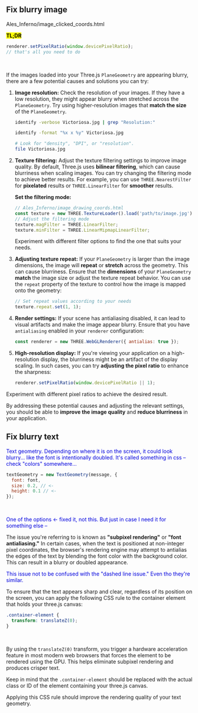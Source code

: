 ## Fix blurry image

Ales_Inferno/image\_clicked\_coords.html

<mark>**TL;DR**</mark>

```js
renderer.setPixelRatio(window.devicePixelRatio);
// that's all you need to do
```

<br>

If the images loaded into your Three.js `PlaneGeometry` are appearing blurry, there are a few potential causes and solutions you can try:

1. **Image resolution:** Check the resolution of your images. If they have a low resolution, they might appear blurry when stretched across the `PlaneGeometry`. Try using higher-resolution images that **match the size** of the `PlaneGeometry`.

    ```sh
    identify -verbose Victoriosa.jpg | grep "Resolution:"
    
    identify -format "%x x %y" Victoriosa.jpg
    
    # Look for "density", "DPI", or "resolution".
    file Victoriosa.jpg
    ```

2. **Texture filtering:** Adjust the texture filtering settings to improve image quality. By default, Three.js uses **bilinear filtering**, which can cause blurriness when scaling images. You can try changing the filtering mode to achieve better results. For example, you can use `THREE.NearestFilter` for **pixelated** results or `THREE.LinearFilter` for **smoother** results.

    **Set the filtering mode:**

    ```javascript
    // Ales_Inferno/image_drawing_coords.html
    const texture = new THREE.TextureLoader().load('path/to/image.jpg');
    // Adjust the filtering mode
    texture.magFilter = THREE.LinearFilter;
    texture.minFilter = THREE.LinearMipmapLinearFilter;
    ```

    Experiment with different filter options to find the one that suits your needs.

3. **Adjusting texture repeat:** If your `PlaneGeometry` is larger than the image dimensions, the image will **repeat** or **stretch** across the geometry. This can cause blurriness. Ensure that the **dimensions** of your `PlaneGeometry` **match** the image size or adjust the texture repeat behavior. You can use the `repeat` property of the texture to control how the image is mapped onto the geometry:

    ```javascript
    // Set repeat values according to your needs
    texture.repeat.set(1, 1);
    ```

4. **Render settings:** If your scene has antialiasing disabled, it can lead to visual artifacts and make the image appear blurry. Ensure that you have `antialiasing` enabled in your `renderer` configuration:

    ```javascript
    const renderer = new THREE.WebGLRenderer({ antialias: true });
    ```

5. **High-resolution display:** If you're viewing your application on a high-resolution display, the blurriness might be an artifact of the display scaling. In such cases, you can try **adjusting the pixel ratio** to enhance the sharpness:

    ```javascript
    renderer.setPixelRatio(window.devicePixelRatio || 1);
    ```

Experiment with different pixel ratios to achieve the desired result.

By addressing these potential causes and adjusting the relevant settings, you should be able to **improve the image quality** and **reduce blurriness** in your application.

## Fix blurry text

<span style="color:#0000dd;">Text geometry.  Depending on where it is on the screen, it could look blurry... like the font is intentionally doubled.
It's called something in css &ndash; check "colors" somewhere...</span>

```js
textGeometry = new TextGeometry(message, {
  font: font,
  size: 0.2, // <-
  height: 0.1 // <-
});
```

<br>

<span style="color:#0000dd;">One of the options <- fixed it, not this.  But just in case I need it for something else &ndash;</span>

The issue you're referring to is known as **"subpixel rendering"** or **"font antialiasing."** In certain cases, when the text is positioned at non-integer pixel coordinates, the browser's rendering engine may attempt to antialias the edges of the text by blending the font color with the background color. This can result in a blurry or doubled appearance.

<span style="color:#0000dd;">This issue not to be confused with the "dashed line issue."  Even tho they're similar.</span>

To ensure that the text appears sharp and clear, regardless of its position on the screen, you can apply the following CSS rule to the container element that holds your three.js canvas:

```css
.container-element {
  transform: translateZ(0);
}
```

<br>

By using the `translateZ(0)` transform, you trigger a hardware acceleration feature in most modern web browsers that forces the element to be rendered using the GPU. This helps eliminate subpixel rendering and produces crisper text.

Keep in mind that the `.container-element` should be replaced with the actual class or ID of the element containing your three.js canvas.

Applying this CSS rule should improve the rendering quality of your text geometry.

<br>

